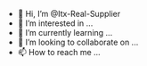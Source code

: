 - 👋 Hi, I’m @Itx-Real-Supplier
- 👀 I’m interested in ...
- 🌱 I’m currently learning ...
- 💞️ I’m looking to collaborate on ...
- 📫 How to reach me ...

<!---
Itx-Real-Supplier/Itx-Real-Supplier is a ✨ special ✨ repository because its `README.md` (this file) appears on your GitHub profile.
You can click the Preview link to take a look at your changes.
--->
